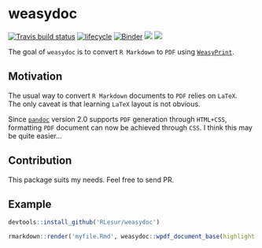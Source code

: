 # weasydoc

[![Travis build status](https://travis-ci.org/RLesur/weasydoc.svg?branch=master)](https://travis-ci.org/RLesur/weasydoc)  [![lifecycle](https://img.shields.io/badge/lifecycle-experimental-orange.svg)](https://www.tidyverse.org/lifecycle/#experimental) [![Binder](https://mybinder.org/badge.svg)](https://mybinder.org/v2/gh/RLesur/weasydoc-demo/master?urlpath=rstudio) [![](https://images.microbadger.com/badges/version/rlesur/weasydoc.svg)](https://microbadger.com/images/rlesur/weasydoc "Get your own version badge on microbadger.com") [![](https://images.microbadger.com/badges/image/rlesur/weasydoc.svg)](https://microbadger.com/images/rlesur/weasydoc "Get your own image badge on microbadger.com")

The goal of `weasydoc` is to convert `R Markdown` to `PDF` using [`WeasyPrint`](http://weasyprint.org/).

## Motivation

The usual way to convert `R Markdown` documents to `PDF` relies on `LaTeX`.  
The only caveat is that learning `LaTeX` layout is not obvious. 

Since [`pandoc`](https://pandoc.org/) version 2.0 supports `PDF` generation through `HTML+CSS`, formatting `PDF` document can now be achieved through `CSS`. I think this may be quite easier...

## Contribution

This package suits my needs. Feel free to send PR. 

## Example

``` r
devtools::install_github('RLesur/weasydoc')

rmarkdown::render('myfile.Rmd', weasydoc::wpdf_document_base(highlight = "pygments"))
```
